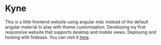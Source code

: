 # Kyne

This is a little frontend website using angular mdc instead of the default angular material to play with theme customisation. Developing my first responsive website that supports desktop and mobile views. Deploying and hosting with firebase. You can visit it [here](https://www.kynesiolux.com/accueil).
